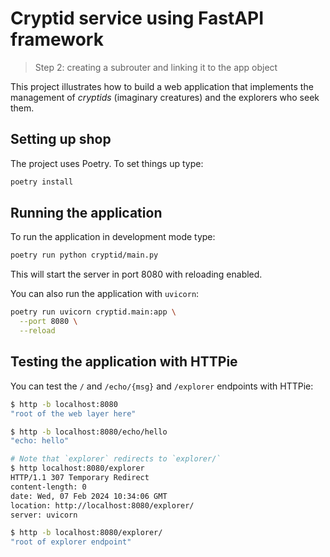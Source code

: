# Cryptid service using FastAPI framework
> Step 2: creating a subrouter and linking it to the app object

This project illustrates how to build a web application that implements the management of *cryptids* (imaginary creatures) and the explorers who seek them.

## Setting up shop

The project uses Poetry. To set things up type:

```bash
poetry install
```

## Running the application

To run the application in development mode type:

```bash
poetry run python cryptid/main.py
```

This will start the server in port 8080 with reloading enabled.

You can also run the application with `uvicorn`:

```bash
poetry run uvicorn cryptid.main:app \
  --port 8080 \
  --reload
```

## Testing the application with HTTPie

You can test the `/` and `/echo/{msg}` and `/explorer` endpoints with HTTPie:

```bash
$ http -b localhost:8080
"root of the web layer here"

$ http -b localhost:8080/echo/hello
"echo: hello"

# Note that `explorer` redirects to `explorer/`
$ http localhost:8080/explorer
HTTP/1.1 307 Temporary Redirect
content-length: 0
date: Wed, 07 Feb 2024 10:34:06 GMT
location: http://localhost:8080/explorer/
server: uvicorn

$ http -b localhost:8080/explorer/
"root of explorer endpoint"
```

